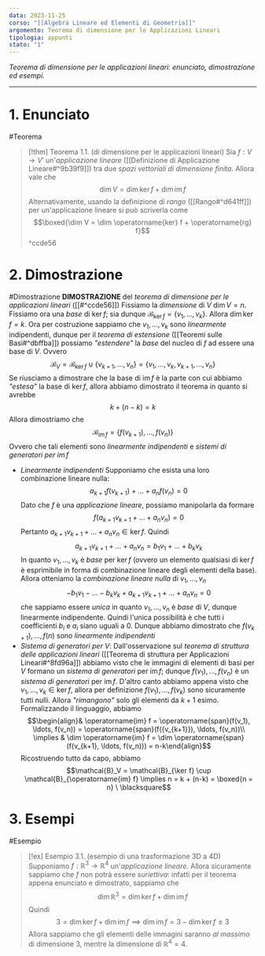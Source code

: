 ```yaml
---
data: 2023-11-25
corso: "[[Algebra Lineare ed Elementi di Geometria]]"
argomento: Teorema di dimensione per le Applicazioni Lineari
tipologia: appunti
stato: "1"
---
```

*Teorema di dimensione per le applicazioni lineari: enunciato, dimostrazione ed esempi.*
- - -
# 1. Enunciato
#Teorema 
> [!thm] Teorema 1.1. (di dimensione per le applicazioni lineari)
> Sia $f: V \longrightarrow V'$ un'*applicazione lineare* ([[Definizione di Applicazione Lineare#^9b39f9]]) tra due *spazi vettoriali di dimensione finita*.
> Allora vale che
> $$ \dim V = \dim \operatorname{ker} f + \dim \operatorname{im} f$$
> Alternativamente, usando la definizione di *rango* ([[Rango#^d641ff]]) per un'applicazione lineare si può scriverla come
> $$\boxed{\dim V = \dim \operatorname{ker} f + \operatorname{rg} f}$$
^ccde56
# 2. Dimostrazione
#Dimostrazione 
**DIMOSTRAZIONE** del *teorema di dimensione per le applicazioni lineari* ([[#^ccde56]])
Fissiamo la *dimensione* di $V$ $\dim V = n$.
Fissiamo ora una *base* di $\operatorname{ker} f$; sia dunque $\mathcal{B}_{\ker f} = \{v_1, \ldots, v_k\}$.
Allora $\dim \operatorname{ker} f = k$. Ora per costruzione sappiamo che $v_1, \ldots, v_k$ sono *linearmente* indipendenti, dunque per il *teorema di estensione* ([[Teoremi sulle Basi#^dbffba]]) possiamo *"estendere"* la *base* del nucleo di $f$ ad essere una base di $V$. Ovvero
$$ \mathcal{B}_V = \mathcal{B}_{\ker f} \cup \{v_{k+1}, \ldots, v_n\} = \{v_1, \ldots, v_k, v_{k+1}, \ldots,v_n\}$$
Se riusciamo a dimostrare che la base di $\operatorname{im} f$ è la parte con cui abbiamo *"estesa"* la base di $\ker f$, allora abbiamo dimostrato il teorema in quanto si avrebbe
$$ k + (n-k) = k$$
Allora dimostriamo che
$$\mathcal{B}_{\operatorname{im} f} = \{f(v_{k+1}), \ldots, f(v_n)\}$$
Ovvero che tali elementi sono *linearmente indipendenti* e *sistemi di generatori per $\operatorname{im} f$*
- *Linearmente indipendenti* 
Supponiamo che esista una loro combinazione lineare nulla:
  $$a_{k+1}f(v_{k+1})+\ldots+a_n f(v_n) = 0 $$
Dato che $f$ è una *applicazione lineare*, possiamo manipolarla da formare
  $$f(a_{k+1}v_{k+1}+\ldots+a_nv_n) = 0 $$
Pertanto $a_{k+1}v_{k+1}+\ldots+a_n v_n \in \ker f$. Quindi
  $$a_{k+1}v_{k+1}+\ldots+a_nv_n = b_1v_1 + \ldots + b_k v_k $$
In quanto $v_1, \ldots, v_k$ è *base* per $\ker f$ (ovvero un elemento qualsiasi di $\ker f$ è esprimibile in forma di combinazione lineare degli elementi della base).
Allora otteniamo la *combinazione lineare nulla* di $v_1, \ldots, v_n$
$$-b_1v_1-\ldots-b_kv_k + a_{k+1}v_{k+1}+\ldots+a_nv_n = 0 $$
che sappiamo essere *unica* in quanto $v_1, \ldots, v_n$ è *base* di $V$, dunque linearmente indipendente.
Quindi l'unica possibilità è che tutti i coefficienti $b_i$ e $a_i$ siano uguali a $0$.
Dunque abbiamo dimostrato che $f(v_{k+1}), \ldots, f(n)$ sono *linearmente indipendenti*
- *Sistema di generatori per $V$*:
Dall'osservazione sul *teorema di struttura delle applicazioni lineari* ([[Teorema di struttura per Applicazioni Lineari#^8fd96a]]) abbiamo visto che le immagini di elementi di basi per $V$ formano un *sistema di generatori* per $\operatorname{im} f$; dunque $f(v_1), \ldots, f(v_n)$ è un *sistema di generatori* per $\operatorname{im} f$.
D'altro canto abbiamo appena visto che $v_1, \ldots, v_k \in \ker f$, allora per definizione $f(v_1), \ldots, f(v_k)$ sono sicuramente tutti nulli.
Allora *"rimangono"* solo gli elementi da $k+1$ esimo.
Formalizzando il linguaggio, abbiamo
$$\begin{align}& \operatorname{im} f = \operatorname{span}(f(v_1), \ldots, f(v_n)) = \operatorname{span}(f({v_{k+1}}), \ldots, f(v_n))\\ \implies & \dim \operatorname{im} f = \dim \operatorname{span}(f(v_{k+1}, \ldots, f(v_n))) = n-k\end{align}$$
Ricostruendo tutto da capo, abbiamo
$$\mathcal{B}_V = \mathcal{B}_{\ker f} \cup \mathcal{B}_{\operatorname{im} f} \implies n = k + (n-k) =  \boxed{n = n} \ \blacksquare$$

# 3. Esempi
#Esempio 
> [!ex] Esempio 3.1. (esempio di una trasformazione 3D a 4D)
> Supponiamo $f: \mathbb{R}^3 \longrightarrow \mathbb{R}^4$ un'*applicazione lineare*.
> Allora sicuramente sappiamo che $f$ non potrà essere *suriettiva*: infatti per il teorema appena enunciato e dimostrato, sappiamo che
> $$\dim \mathbb{R}^3 = \dim \ker f + \dim \operatorname{im} f $$
> Quindi
> $$3 = \dim \ker f + \dim \operatorname{im} f \implies \dim \operatorname{im} f= 3 - \dim \ker f \leq 3$$
> Allora sappiamo che gli elementi delle immagini saranno *al massimo* di dimensione $3$, mentre la dimensione di $\mathbb{R}^4 = 4$. 
